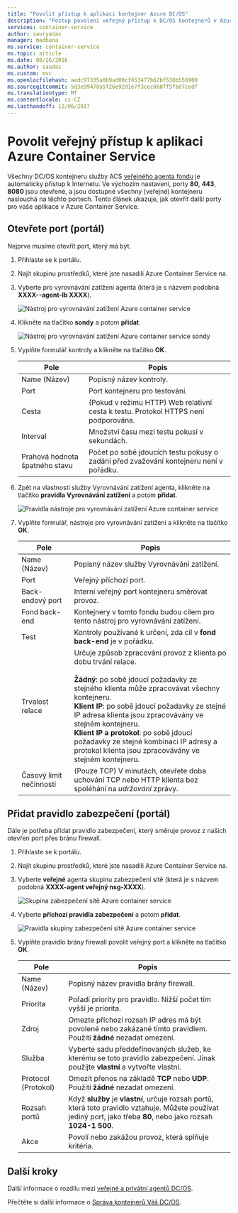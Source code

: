 ```yaml
---
title: "Povolit přístup k aplikaci kontejner Azure DC/OS"
description: "Postup povolení veřejný přístup k DC/OS kontejnerů v Azure Container Service."
services: container-service
author: sauryadas
manager: madhana
ms.service: container-service
ms.topic: article
ms.date: 08/26/2016
ms.author: saudas
ms.custom: mvc
ms.openlocfilehash: aedc97335a0b9ad00cf653477b62bf530b556900
ms.sourcegitcommit: 5d3e99478a5f26e92d1e7f3cec6b0ff5fbd7cedf
ms.translationtype: MT
ms.contentlocale: cs-CZ
ms.lasthandoff: 12/06/2017
---
```

# <a name="enable-public-access-to-an-azure-container-service-application"></a>Povolit veřejný přístup k aplikaci Azure Container Service

Všechny DC/OS kontejneru služby ACS [veřejného agenta fondu](container-service-mesos-marathon-ui.md#deploy-a-docker-formatted-container) je automaticky přístup k Internetu. Ve výchozím nastavení, porty **80**, **443**, **8080** jsou otevřené, a jsou dostupné všechny (veřejné) kontejneru naslouchá na těchto portech. Tento článek ukazuje, jak otevřít další porty pro vaše aplikace v Azure Container Service.

## <a name="open-a-port-portal"></a>Otevřete port (portál)
Nejprve musíme otevřít port, který má být.

1. Přihlaste se k portálu.
2. Najít skupinu prostředků, které jste nasadili Azure Container Service na.
3. Vyberte pro vyrovnávání zatížení agenta (která je s názvem podobná **XXXX--agent-lb XXXX**).
   
    ![Nástroj pro vyrovnávání zatížení Azure container service](./media/container-service-enable-public-access/agent-load-balancer.png)
4. Klikněte na tlačítko **sondy** a potom **přidat**.
   
    ![Nástroj pro vyrovnávání zatížení Azure container service sondy](./media/container-service-enable-public-access/add-probe.png)
5. Vyplňte formulář kontroly a klikněte na tlačítko **OK**.
   
   | Pole | Popis |
   | --- | --- |
   | Name (Název) |Popisný název kontroly. |
   | Port |Port kontejneru pro testování. |
   | Cesta |(Pokud v režimu HTTP) Web relativní cesta k testu. Protokol HTTPS není podporována. |
   | Interval |Množství času mezi testu pokusí v sekundách. |
   | Prahová hodnota špatného stavu |Počet po sobě jdoucích testu pokusy o zadání před zvažování kontejneru není v pořádku. |
6. Zpět na vlastnosti služby Vyrovnávání zatížení agenta, klikněte na tlačítko **pravidla Vyrovnávání zatížení** a potom **přidat**.
   
    ![Pravidla nástroje pro vyrovnávání zatížení Azure container service](./media/container-service-enable-public-access/add-balancer-rule.png)
7. Vyplňte formulář, nástroje pro vyrovnávání zatížení a klikněte na tlačítko **OK**.
   
   | Pole | Popis |
   | --- | --- |
   | Name (Název) |Popisný název služby Vyrovnávání zatížení. |
   | Port |Veřejný příchozí port. |
   | Back-endový port |Interní veřejný port kontejneru směrovat provoz. |
   | Fond back-end |Kontejnery v tomto fondu budou cílem pro tento nástroj pro vyrovnávání zatížení. |
   | Test |Kontroly používané k určení, zda cíl v **fond back-end** je v pořádku. |
   | Trvalost relace |Určuje způsob zpracování provoz z klienta po dobu trvání relace.<br><br>**Žádný**: po sobě jdoucí požadavky ze stejného klienta může zpracovávat všechny kontejneru.<br>**Klient IP**: po sobě jdoucí požadavky ze stejné IP adresa klienta jsou zpracovávány ve stejném kontejneru.<br>**Klient IP a protokol**: po sobě jdoucí požadavky ze stejné kombinaci IP adresy a protokol klienta jsou zpracovávány ve stejném kontejneru. |
   | Časový limit nečinnosti |(Pouze TCP) V minutách, otevřete doba uchování TCP nebo HTTP klienta bez spoléhání na *udržování* zprávy. |

## <a name="add-a-security-rule-portal"></a>Přidat pravidlo zabezpečení (portál)
Dále je potřeba přidat pravidlo zabezpečení, který směruje provoz z našich otevřen port přes bránu firewall.

1. Přihlaste se k portálu.
2. Najít skupinu prostředků, které jste nasadili Azure Container Service na.
3. Vyberte **veřejné** agenta skupinu zabezpečení sítě (která je s názvem podobná **XXXX-agent veřejný nsg-XXXX**).
   
    ![Skupina zabezpečení sítě Azure container service](./media/container-service-enable-public-access/agent-nsg.png)
4. Vyberte **příchozí pravidla zabezpečení** a potom **přidat**.
   
    ![Pravidla skupiny zabezpečení sítě Azure container service](./media/container-service-enable-public-access/add-firewall-rule.png)
5. Vyplňte pravidlo brány firewall povolit veřejný port a klikněte na tlačítko **OK**.
   
   | Pole | Popis |
   | --- | --- |
   | Name (Název) |Popisný název pravidla brány firewall. |
   | Priorita |Pořadí priority pro pravidlo. Nižší počet tím vyšší je priorita. |
   | Zdroj |Omezte příchozí rozsah IP adres má být povolené nebo zakázané tímto pravidlem. Použití **žádné** nezadat omezení. |
   | Služba |Vyberte sadu předdefinovaných služeb, ke kterému se toto pravidlo zabezpečení. Jinak použijte **vlastní** a vytvořte vlastní. |
   | Protocol (Protokol) |Omezit přenos na základě **TCP** nebo **UDP**. Použití **žádné** nezadat omezení. |
   | Rozsah portů |Když **služby** je **vlastní**, určuje rozsah portů, která toto pravidlo vztahuje. Můžete používat jediný port, jako třeba **80**, nebo jako rozsah **1024-1 500**. |
   | Akce |Povolí nebo zakážou provoz, která splňuje kritéria. |

## <a name="next-steps"></a>Další kroky
Další informace o rozdílu mezi [veřejné a privátní agentů DC/OS](container-service-dcos-agents.md).

Přečtěte si další informace o [Správa kontejnerů Váš DC/OS](container-service-mesos-marathon-ui.md).

